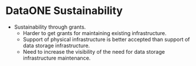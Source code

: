 # DataONE Sustainability

- Sustainability through grants.
  - Harder to get grants for maintaining existing infrastructure.
  - Support of physical infrastructure is better accepted than support of data storage infrastructure.
  - Need to increase the visibility of the need for data storage infrastructure maintenance.
